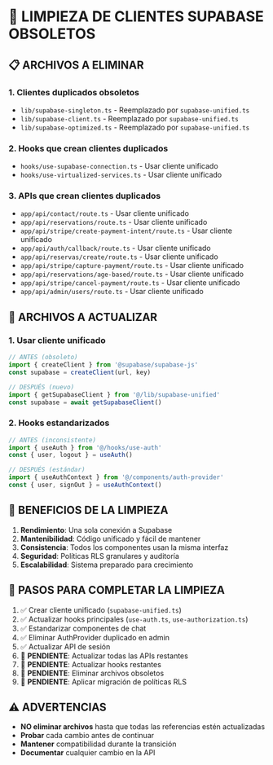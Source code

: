 # 🧹 LIMPIEZA DE CLIENTES SUPABASE OBSOLETOS

## 📋 ARCHIVOS A ELIMINAR

### 1. **Clientes duplicados obsoletos**
- `lib/supabase-singleton.ts` - Reemplazado por `supabase-unified.ts`
- `lib/supabase-client.ts` - Reemplazado por `supabase-unified.ts`
- `lib/supabase-optimized.ts` - Reemplazado por `supabase-unified.ts`

### 2. **Hooks que crean clientes duplicados**
- `hooks/use-supabase-connection.ts` - Usar cliente unificado
- `hooks/use-virtualized-services.ts` - Usar cliente unificado

### 3. **APIs que crean clientes duplicados**
- `app/api/contact/route.ts` - Usar cliente unificado
- `app/api/reservations/route.ts` - Usar cliente unificado
- `app/api/stripe/create-payment-intent/route.ts` - Usar cliente unificado
- `app/api/auth/callback/route.ts` - Usar cliente unificado
- `app/api/reservas/create/route.ts` - Usar cliente unificado
- `app/api/stripe/capture-payment/route.ts` - Usar cliente unificado
- `app/api/reservations/age-based/route.ts` - Usar cliente unificado
- `app/api/stripe/cancel-payment/route.ts` - Usar cliente unificado
- `app/api/admin/users/route.ts` - Usar cliente unificado

## 🔄 ARCHIVOS A ACTUALIZAR

### 1. **Usar cliente unificado**
```typescript
// ANTES (obsoleto)
import { createClient } from '@supabase/supabase-js'
const supabase = createClient(url, key)

// DESPUÉS (nuevo)
import { getSupabaseClient } from '@/lib/supabase-unified'
const supabase = await getSupabaseClient()
```

### 2. **Hooks estandarizados**
```typescript
// ANTES (inconsistente)
import { useAuth } from '@/hooks/use-auth'
const { user, logout } = useAuth()

// DESPUÉS (estándar)
import { useAuthContext } from '@/components/auth-provider'
const { user, signOut } = useAuthContext()
```

## 🚀 BENEFICIOS DE LA LIMPIEZA

1. **Rendimiento**: Una sola conexión a Supabase
2. **Mantenibilidad**: Código unificado y fácil de mantener
3. **Consistencia**: Todos los componentes usan la misma interfaz
4. **Seguridad**: Políticas RLS granulares y auditoría
5. **Escalabilidad**: Sistema preparado para crecimiento

## 📝 PASOS PARA COMPLETAR LA LIMPIEZA

1. ✅ Crear cliente unificado (`supabase-unified.ts`)
2. ✅ Actualizar hooks principales (`use-auth.ts`, `use-authorization.ts`)
3. ✅ Estandarizar componentes de chat
4. ✅ Eliminar AuthProvider duplicado en admin
5. ✅ Actualizar API de sesión
6. 🔄 **PENDIENTE**: Actualizar todas las APIs restantes
7. 🔄 **PENDIENTE**: Actualizar hooks restantes
8. 🔄 **PENDIENTE**: Eliminar archivos obsoletos
9. 🔄 **PENDIENTE**: Aplicar migración de políticas RLS

## ⚠️ ADVERTENCIAS

- **NO eliminar archivos** hasta que todas las referencias estén actualizadas
- **Probar** cada cambio antes de continuar
- **Mantener** compatibilidad durante la transición
- **Documentar** cualquier cambio en la API
